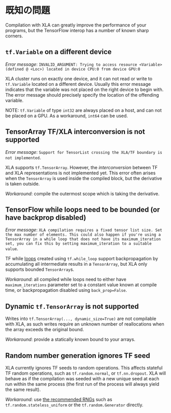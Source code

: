 # 既知の問題

Compilation with XLA can greatly improve the performance of your programs, but the TensorFlow interop has a number of known sharp corners.

## `tf.Variable` on a different device

*Error message*: `INVALID_ARGUMENT: Trying to access resource <Variable> (defined @ <Loc>) located in device CPU:0 from device GPU:0`

XLA cluster runs on exactly one device, and it can not read or write to `tf.Variable` located on a different device. Usually this error message indicates that the variable was not placed on the right device to begin with. The error message should precisely specify the location of the offending variable.

NOTE: `tf.Variable` of type `int32` are always placed on a host, and can not be placed on a GPU. As a workaround, `int64` can be used.

## TensorArray TF/XLA interconversion is not supported

*Error message*: `Support for TensorList crossing the XLA/TF boundary is not implemented`.

XLA supports `tf.TensorArray`. However, the *interconversion* between TF and XLA representations is not implemented yet. This error often arises when the `TensorArray` is used inside the compiled block, but the derivative is taken outside.

*Workaround*: compile the outermost scope which is taking the derivative.

## TensorFlow while loops need to be bounded (or have backprop disabled)

*Error message*: `XLA compilation requires a fixed tensor list size. Set the max number of elements. This could also happen if you're using a TensorArray in a while loop that does not have its maximum_iteration set, you can fix this by setting maximum_iteration to a suitable value`.

TF while [loops](https://www.tensorflow.org/api_docs/python/tf/while_loop) created using `tf.while_loop` support backpropagation by accumulating all intermediate results in a `TensorArray`, but XLA only supports bounded `TensorArray`s.

*Workaround*: all compiled while loops need to either have `maximum_iterations` parameter set to a constant value known at compile time, or backpropagation disabled using `back_prop=False`.

## Dynamic `tf.TensorArray` is not supported

Writes into `tf.TensorArray(..., dynamic_size=True)` are not compilable with XLA, as such writes require an unknown number of reallocations when the array exceeds the original bound.

*Workaround*: provide a statically known bound to your arrays.

## Random number generation ignores TF seed

XLA currently ignores TF seeds to random operations. This affects stateful TF random operations, such as `tf.random.normal`, or `tf.nn.dropout`. XLA will behave as if the compilation was seeded with a new unique seed at each run within the same process (the first run of the process will always yield the same result).

*Workaround*: use [the recommended RNGs](https://www.tensorflow.org/guide/random_numbers#stateless_rngs) such as `tf.random.stateless_uniform` or the `tf.random.Generator` directly.
